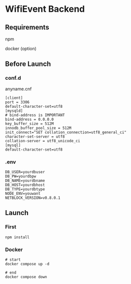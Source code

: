 # WifiEvent Backend

## Requirements
npm

docker (option)

## Before Launch

### conf.d
anyname.cnf
```
[client]
port = 3306
default-character-set=utf8
[mysqld]
# bind-address is IMPORTANT
bind-address = 0.0.0.0
key_buffer_size = 512M
innodb_buffer_pool_size = 512M
init_connect="SET collation_connection=utf8_general_ci"
character-set-server = utf8
collation-server = utf8_unicode_ci
[mysql]
default-character-set=utf8
```

### .env
```
DB_USER=yourdbuser
DB_PW=yourdbpw
DB_NAME=yourdbname
DB_HOST=yourdbhost
DB_TYPE=yourdbtype
NODE_ENV=youwant
NETBLOCK_VERSION=v0.8.0.1
```

## Launch

### First

```
npm install
```

### Docker

```
# start
docker compose up -d

# end
docker compose down
```